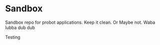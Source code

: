 # Sandbox
Sandbox repo for probot applications. Keep it clean. Or Maybe not. Waba lubba dub dub 


Testing
